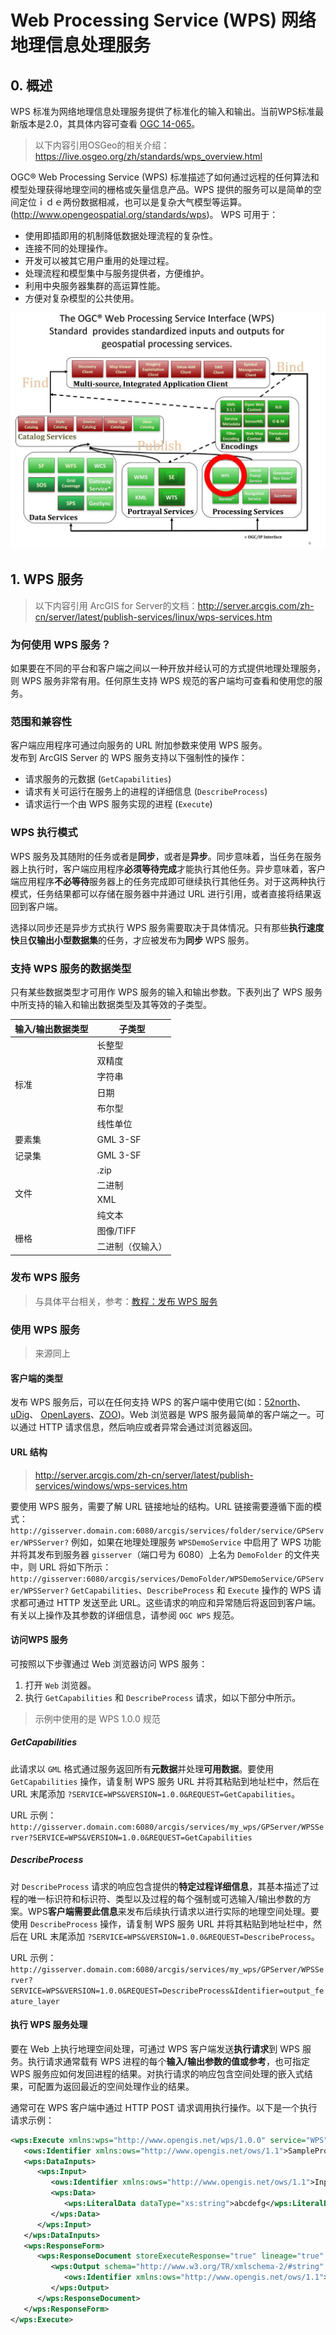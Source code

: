 # Web Processing Service (WPS) 网络地理信息处理服务

## 0. 概述
WPS 标准为网络地理信息处理服务提供了标准化的输入和输出。当前WPS标准最新版本是2.0，其具体内容可查看 [OGC 14-065](http://docs.opengeospatial.org/is/14-065/14-065.html)。
>以下内容引用OSGeo的相关介绍：https://live.osgeo.org/zh/standards/wps_overview.html

OGC® Web Processing Service (WPS) 标准描述了如何通过远程的任何算法和模型处理获得地理空间的栅格或矢量信息产品。WPS 提供的服务可以是简单的空间定位ｉｄｅ两份数据相减，也可以是复杂大气模型等运算。(http://www.opengeospatial.org/standards/wps)。
WPS 可用于：
- 使用即插即用的机制降低数据处理流程的复杂性。
- 连接不同的处理操作。
- 开发可以被其它用户重用的处理过程。
- 处理流程和模型集中与服务提供者，方便维护。
- 利用中央服务器集群的高运算性能。
- 方便对复杂模型的公共使用。

![](assets/WPS-8dbc9.png)

## 1. WPS 服务
>以下内容引用 ArcGIS for Server的文档：http://server.arcgis.com/zh-cn/server/latest/publish-services/linux/wps-services.htm

### 为何使用 WPS 服务？
如果要在不同的平台和客户端之间以一种开放并经认可的方式提供地理处理服务，则 WPS 服务非常有用。任何原生支持 WPS 规范的客户端均可查看和使用您的服务。

### 范围和兼容性

客户端应用程序可通过向服务的 URL 附加参数来使用 WPS 服务。<br/>
发布到 ArcGIS Server 的 WPS 服务支持以下强制性的操作：
- 请求服务的元数据 (`GetCapabilities`)
- 请求有关可运行在服务上的进程的详细信息 (`DescribeProcess`)
- 请求运行一个由 WPS 服务实现的进程 (`Execute`)

### WPS 执行模式

WPS 服务及其随附的任务或者是**同步**，或者是**异步**。同步意味着，当任务在服务器上执行时，客户端应用程序**必须等待完成**才能执行其他任务。异步意味着，客户端应用程序**不必等待**服务器上的任务完成即可继续执行其他任务。对于这两种执行模式，任务结果都可以存储在服务器中并通过 URL 进行引用，或者直接将结果返回到客户端。

选择以同步还是异步方式执行 WPS 服务需要取决于具体情况。只有那些**执行速度快**且**仅输出小型数据集**的任务，才应被发布为**同步** WPS 服务。

### 支持 WPS 服务的数据类型
只有某些数据类型才可用作 WPS 服务的输入和输出参数。下表列出了 WPS 服务中所支持的输入和输出数据类型及其等效的子类型。

<table><thead><tr><th >输入/输出数据类型</th><th>子类型</th></tr></thead><tbody ><tr ><td rowspan="6">标准</td><td>长整型</td></tr><tr ><td>双精度</td></tr><tr ><td>字符串</td></tr><tr ><td>日期</td></tr><tr ><td>布尔型</td></tr><tr ><td>线性单位</td></tr><tr ><td>要素集</td><td>GML 3-SF</td></tr><tr ><td>记录集</td><td>GML 3-SF</td></tr><tr ><td rowspan="4">文件</td><td>.zip</td></tr><tr ><td>二进制</td></tr><tr ><td>XML</td></tr><tr ><td>纯文本</td></tr><tr ><td rowspan="2">栅格</td><td>图像/TIFF</td></tr><tr ><td>二进制（仅输入）</td></tr></tbody></table>

### 发布 WPS 服务
>与具体平台相关，参考：[教程：发布 WPS 服务](http://server.arcgis.com/zh-cn/server/latest/get-started/windows/tutorial-publishing-a-wps-service.htm)

### 使用 WPS 服务
>来源同上

#### 客户端的类型
发布 WPS 服务后，可以在任何支持 WPS 的客户端中使用它(如：[52north](https://wiki.52north.org/bin/view/Processing/52nWebProcessingService)、[uDig](http://udig.refractions.net/)、
[OpenLayers](http://openlayers.org/)、[ZOO](http://www.zoo-project.org/))。Web 浏览器是 WPS 服务最简单的客户端之一。可以通过 HTTP 请求信息，然后响应或者异常会通过浏览器返回。
#### URL 结构
>http://server.arcgis.com/zh-cn/server/latest/publish-services/windows/wps-services.htm

要使用 WPS 服务，需要了解 URL 链接地址的结构。URL 链接需要遵循下面的模式：
`http://gisserver.domain.com:6080/arcgis/services/folder/service/GPServer/WPSServer?`
例如，如果在地理处理服务 `WPSDemoService` 中启用了 WPS 功能并将其发布到服务器 `gisserver`（端口号为 6080）上名为 `DemoFolder` 的文件夹中，则 URL 将如下所示：
`http://gisserver:6080/arcgis/services/DemoFolder/WPSDemoService/GPServer/WPSServer?`
`GetCapabilities`、`DescribeProcess` 和 `Execute` 操作的 WPS 请求都可通过 HTTP 发送至此 URL。这些请求的响应和异常随后将返回到客户端。有关以上操作及其参数的详细信息，请参阅 `OGC WPS` 规范。

#### 访问WPS 服务
可按照以下步骤通过 Web 浏览器访问 WPS 服务：
1. 打开 `Web` 浏览器。
2. 执行 `GetCapabilities` 和 `DescribeProcess` 请求，如以下部分中所示。

>示例中使用的是 WPS 1.0.0 规范

##### GetCapabilities
此请求以 `GML` 格式通过服务返回所有**元数据**并处理**可用数据**。要使用 `GetCapabilities` 操作，请复制 WPS 服务 URL 并将其粘贴到地址栏中，然后在 URL 末尾添加 `?SERVICE=WPS&VERSION=1.0.0&REQUEST=GetCapabilities`。

URL 示例： `http://gisserver.domain.com:6080/arcgis/services/my_wps/GPServer/WPSServer?SERVICE=WPS&VERSION=1.0.0&REQUEST=GetCapabilities`

##### DescribeProcess

对 `DescribeProcess` 请求的响应包含提供的**特定过程详细信息**，其基本描述了过程的唯一标识符和标识符、类型以及过程的每个强制或可选输入/输出参数的方案。WPS**客户端需要此信息**来发布后续执行请求以进行实际的地理空间处理。要使用 `DescribeProcess` 操作，请复制 WPS 服务 URL 并将其粘贴到地址栏中，然后在 URL 末尾添加 `?SERVICE=WPS&VERSION=1.0.0&REQUEST=DescribeProcess`。

URL 示例： `http://gisserver.domain.com:6080/arcgis/services/my_wps/GPServer/WPSServer?SERVICE=WPS&VERSION=1.0.0&REQUEST=DescribeProcess&Identifier=output_feature_layer`

#### 执行 WPS 服务处理

要在 Web 上执行地理空间处理，可通过 WPS 客户端发送**执行请求**到 WPS 服务。执行请求通常载有 WPS 进程的每个**输入/输出参数的值或参考**，也可指定 WPS 服务应如何发回进程的结果。对执行请求的响应包含空间处理的嵌入式结果，可配置为返回最近的空间处理作业的结果。

通常可在 WPS 客户端中通过 HTTP POST 请求调用执行操作。以下是一个执行请求示例：
```xml
<wps:Execute xmlns:wps="http://www.opengis.net/wps/1.0.0" service="WPS" version="1.0.0" language="en-US">
   <ows:Identifier xmlns:ows="http://www.opengis.net/ows/1.1">SampleProcessId</ows:Identifier>
   <wps:DataInputs>
      <wps:Input>
         <ows:Identifier xmlns:ows="http://www.opengis.net/ows/1.1">Input_String</ows:Identifier>
         <wps:Data>
            <wps:LiteralData dataType="xs:string">abcdefg</wps:LiteralData>
         </wps:Data>
      </wps:Input>
   </wps:DataInputs>
   <wps:ResponseForm>
      <wps:ResponseDocument storeExecuteResponse="true" lineage="true" status="false">
         <wps:Output schema="http://www.w3.org/TR/xmlschema-2/#string" asReference="false">
            <ows:Identifier xmlns:ows="http://www.opengis.net/ows/1.1">Output_String</ows:Identifier>
         </wps:Output>
      </wps:ResponseDocument>
   </wps:ResponseForm>
</wps:Execute>
```
